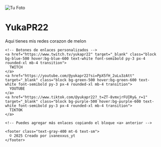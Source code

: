 <html lang="es">
<head>
  <meta charset="UTF-8">
  <meta name="viewport" content="width=device-width, initial-scale=1">
  <title>Mis Enlaces</title>
  <script src="c:\Users\Usuario\Pictures\Saved Pictures\IMG-20250531-WA0151.jpg"></script>
</head>
<body class="bg-gray-100 flex items-center justify-center min-h-screen">
  <div class="bg-white p-8 rounded-2xl shadow-lg w-full max-w-md text-center">
    <img src="c:\Users\Usuario\Pictures\Saved Pictures\IMG-20250531-WA0151.jpg" alt="Tu Foto" class="mx-auto rounded-full mb-4 w-24 h-24">
    <h1 class="text-2xl font-bold mb-2">YukaPR22</h1>
    <p class="text-gray-500 mb-6">Aqui tienes mis redes corazon de melon</p>

    <!-- Botones de enlaces personalizados -->
    <a href="https://www.twitch.tv/yukapr22" target="_blank" class="block bg-blue-500 hover:bg-blue-600 text-white font-semibold py-3 px-4 rounded-xl mb-4 transition">
      TWITCH
    </a>
    <a href="https://youtube.com/@yukapr22?si=PpX5fH_2uLu3zAtt" target="_blank" class="block bg-green-500 hover:bg-green-600 text-white font-semibold py-3 px-4 rounded-xl mb-4 transition">
      YOUTUBE
    </a>
    <a href="https://www.tiktok.com/@yukapr22?_t=ZT-8vmxjrFUIRy&_r=1" target="_blank" class="block bg-purple-500 hover:bg-purple-600 text-white font-semibold py-3 px-4 rounded-xl mb-4 transition">
      TIKTOK
    </a>

    <!-- Puedes agregar más enlaces copiando el bloque <a> anterior -->

    <footer class="text-gray-400 mt-6 text-sm">
      © 2025 Creado por ivanexxus_yt
    </footer>
  </div>
</body>
</html>
